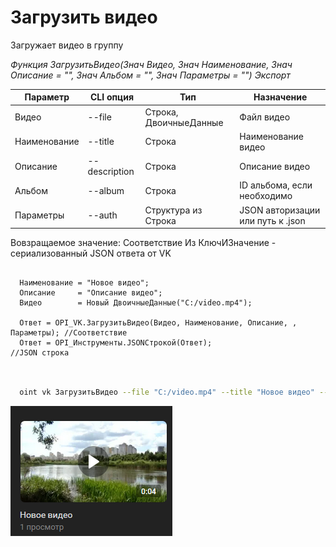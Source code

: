 ﻿---
sidebar_position: 9
---

# Загрузить видео
 Загружает видео в группу


*Функция ЗагрузитьВидео(Знач Видео, Знач Наименование, Знач Описание = "", Знач Альбом = "", Знач Параметры = "") Экспорт*

  | Параметр | CLI опция | Тип | Назначение |
  |-|-|-|-|
  | Видео | --file | Строка, ДвоичныеДанные | Файл видео |
  | Наименование | --title | Строка | Наименование видео |
  | Описание | --description | Строка | Описание видео |
  | Альбом | --album | Строка | ID альбома, если необходимо |
  | Параметры | --auth | Структура из Строка | JSON авторизации или путь к .json |

  
  Вовзращаемое значение:   Соответствие Из КлючИЗначение - сериализованный JSON ответа от VK 

```bsl title="Пример кода"
	
  Наименование = "Новое видео";
  Описание     = "Описание видео";
  Видео        = Новый ДвоичныеДанные("C:/video.mp4");

  Ответ = OPI_VK.ЗагрузитьВидео(Видео, Наименование, Описание, , Параметры); //Соответствие
  Ответ = OPI_Инструменты.JSONСтрокой(Ответ);                                //JSON строка
	
```

```sh title="Пример команд CLI"
    
  oint vk ЗагрузитьВидео --file "C:/video.mp4" --title "Новое видео" --description "Описание видео" --auth C:\auth.json

```

![Результат](img/8.png)

```json title="Результат"



```
